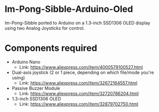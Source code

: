 # Im-Pong-Sibble-Arduino-Oled

Im-Pong-Sibble ported to Arduino on a 1.3-inch SSD1306 OLED display using two Analog Joysticks for control.

# Components required
- Arduino Nano
  - Link: https://www.aliexpress.com/item/4000579100527.html
- Dual-axis joystick (2 or 1 piece, depending on which file/mode you're using)
  - Link: https://www.aliexpress.com/item/32672164557.html
- Passive Buzzer Module
  - Link: https://www.aliexpress.com/item/32720786204.html
- 1.3-inch SSD1306 OLED
  - Link: https://www.aliexpress.com/item/32879702750.html  
